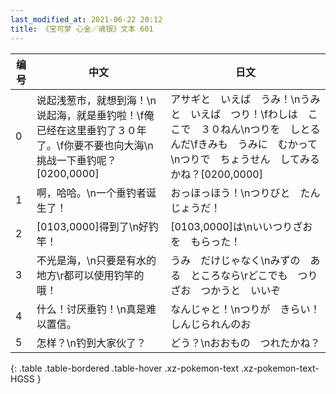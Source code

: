 ```yaml
---
last_modified_at: 2021-06-22 20:12
title: 《宝可梦 心金／魂银》文本 601
---
```

| 编号 | 中文 | 日文 |
| ---- | ---- | ---- |
| 0 | 说起浅葱市，就想到海！\n说起海，就是垂钓啦！\f俺已经在这里垂钓了３０年了。\f你要不要也向大海\n挑战一下垂钓呢？[0200,0000] | アサギと　いえば　うみ！\nうみと　いえば　つり！\fわしは　ここで　３０ねん\nつりを　しとるんだ\fきみも　うみに　むかって\nつりで　ちょうせん　してみるかね？[0200,0000] |
| 1 | 啊，哈哈。\n一个垂钓者诞生了！ | おっほっほう！\nつりびと　たんじょうだ！ |
| 2 | [0103,0000]得到了\n好钓竿！ | [0103,0000]は\nいいつりざおを　もらった！ |
| 3 | 不光是海，\n只要是有水的地方\r都可以使用钓竿的哦！ | うみ　だけじゃなく\nみずの　ある　ところなら\rどこでも　つりざお　つかうと　いいぞ |
| 4 | 什么！讨厌垂钓！\n真是难以置信。 | なんじゃと！\nつりが　きらい！　しんじられんのお |
| 5 | 怎样？\n钓到大家伙了？ | どう？\nおおもの　つれたかね？ |
{: .table .table-bordered .table-hover .xz-pokemon-text .xz-pokemon-text-HGSS }